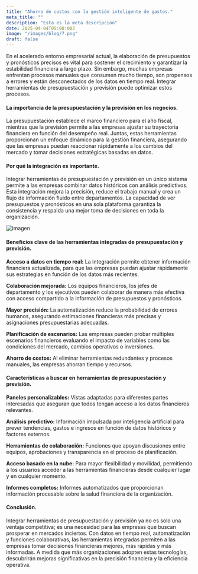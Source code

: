 ```yaml
---
title: "Ahorro de costos con la gestión inteligente de gastos."
meta_title: ""
description: "Esta es la meta descripción"
date: 2025-04-04T05:00:00Z
image: "/images/blog/7.png"
draft: false
---
```


En el acelerado entorno empresarial actual, la elaboración de presupuestos y pronósticos precisos es vital para sostener el crecimiento y garantizar la estabilidad financiera a largo plazo. Sin embargo, muchas empresas enfrentan procesos manuales que consumen mucho tiempo, son propensos a errores y están desconectados de los datos en tiempo real. Integrar herramientas de presupuestación y previsión puede optimizar estos procesos.

#### La importancia de la presupuestación y la previsión en los negocios.

La presupuestación establece el marco financiero para el año fiscal, mientras que la previsión permite a las empresas ajustar su trayectoria financiera en función del desempeño real. Juntas, estas herramientas proporcionan un enfoque dinámico para la gestión financiera, asegurando que las empresas puedan reaccionar rápidamente a los cambios del mercado y tomar decisiones estratégicas basadas en datos.

#### Por qué la integración es importante.

Integrar herramientas de presupuestación y previsión en un único sistema permite a las empresas combinar datos históricos con análisis predictivos. Esta integración mejora la precisión, reduce el trabajo manual y crea un flujo de información fluido entre departamentos. La capacidad de ver presupuestos y pronósticos en una sola plataforma garantiza la consistencia y respalda una mejor toma de decisiones en toda la organización.

![imagen](/images/blog/3.png)

#### Beneficios clave de las herramientas integradas de presupuestación y previsión.

**Acceso a datos en tiempo real:** La integración permite obtener información financiera actualizada, para que las empresas puedan ajustar rápidamente sus estrategias en función de los datos más recientes.

**Colaboración mejorada:** Los equipos financieros, los jefes de departamento y los ejecutivos pueden colaborar de manera más efectiva con acceso compartido a la información de presupuestos y pronósticos.

**Mayor precisión:** La automatización reduce la probabilidad de errores humanos, asegurando estimaciones financieras más precisas y asignaciones presupuestarias adecuadas.

**Planificación de escenarios:** Las empresas pueden probar múltiples escenarios financieros evaluando el impacto de variables como las condiciones del mercado, cambios operativos o inversiones.

**Ahorro de costos:** Al eliminar herramientas redundantes y procesos manuales, las empresas ahorran tiempo y recursos.

#### Características a buscar en herramientas de presupuestación y previsión.

**Paneles personalizables:** Vistas adaptadas para diferentes partes interesadas que aseguran que todos tengan acceso a los datos financieros relevantes.

**Análisis predictivo:** Información impulsada por inteligencia artificial para prever tendencias, gastos e ingresos en función de datos históricos y factores externos.

**Herramientas de colaboración:** Funciones que apoyan discusiones entre equipos, aprobaciones y transparencia en el proceso de planificación.

**Acceso basado en la nube:** Para mayor flexibilidad y movilidad, permitiendo a los usuarios acceder a las herramientas financieras desde cualquier lugar y en cualquier momento.

**Informes completos:** Informes automatizados que proporcionan información procesable sobre la salud financiera de la organización.

#### Conclusión.

Integrar herramientas de presupuestación y previsión ya no es solo una ventaja competitiva; es una necesidad para las empresas que buscan prosperar en mercados inciertos. Con datos en tiempo real, automatización y funciones colaborativas, las herramientas integradas permiten a las empresas tomar decisiones financieras mejores, más rápidas y más informadas. A medida que más organizaciones adopten estas tecnologías, descubrirán mejoras significativas en la precisión financiera y la eficiencia operativa.
